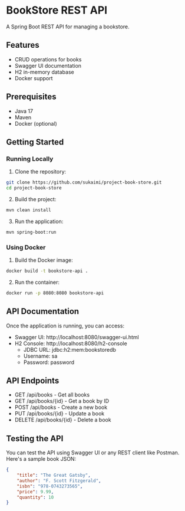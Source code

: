 # BookStore REST API

A Spring Boot REST API for managing a bookstore.

## Features

- CRUD operations for books
- Swagger UI documentation
- H2 in-memory database
- Docker support

## Prerequisites

- Java 17
- Maven
- Docker (optional)

## Getting Started

### Running Locally

1. Clone the repository:
```bash
git clone https://github.com/sukaimi/project-book-store.git
cd project-book-store
```

2. Build the project:
```bash
mvn clean install
```

3. Run the application:
```bash
mvn spring-boot:run
```

### Using Docker

1. Build the Docker image:
```bash
docker build -t bookstore-api .
```

2. Run the container:
```bash
docker run -p 8080:8080 bookstore-api
```

## API Documentation

Once the application is running, you can access:
- Swagger UI: http://localhost:8080/swagger-ui.html
- H2 Console: http://localhost:8080/h2-console
  - JDBC URL: jdbc:h2:mem:bookstoredb
  - Username: sa
  - Password: password

## API Endpoints

- GET /api/books - Get all books
- GET /api/books/{id} - Get a book by ID
- POST /api/books - Create a new book
- PUT /api/books/{id} - Update a book
- DELETE /api/books/{id} - Delete a book

## Testing the API

You can test the API using Swagger UI or any REST client like Postman. Here's a sample book JSON:

```json
{
    "title": "The Great Gatsby",
    "author": "F. Scott Fitzgerald",
    "isbn": "978-0743273565",
    "price": 9.99,
    "quantity": 10
}
``` 